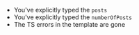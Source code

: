 -   You've explicitly typed the `posts`
-   You've explicitly typed the `numberOfPosts`
-   The TS errors in the template are gone
